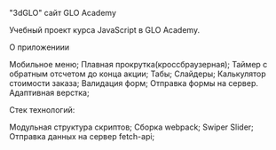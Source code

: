 "3dGLO" сайт GLO Academy

Учебный проект курса JavaScript в GLO Academy.

О приложениии

Мобильное меню;
Плавная прокрутка(кроссбраузерная);
Таймер с обратным отсчетом до конца акции;
Табы;
Слайдеры;
Калькулятор стоимости заказа;
Валидация форм;
Отправка формы на сервер.
Адаптивная верстка;

Стек технологий:

Модульная структура скриптов;
Сборка webpack;
Swiper Slider;
Отправка данных на сервер fetch-api;
